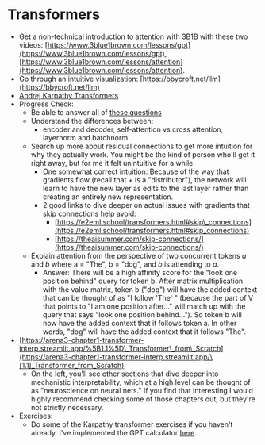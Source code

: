 # Transformers

* Get a non-technical introduction to attention with 3B1B with these two videos: [https://www.3blue1brown.com/lessons/gpt](https://www.3blue1brown.com/lessons/gpt), [https://www.3blue1brown.com/lessons/attention](https://www.3blue1brown.com/lessons/attention).
* Go through an intuitive visualization: [https://bbycroft.net/llm](https://bbycroft.net/llm) &#x20;
* [Andrej Karpathy Transformers](https://www.youtube.com/watch?v=kCc8FmEb1nY)&#x20;
* Progress Check:
  * Be able to answer all of [these questions](https://jacobgw.com/blog/tft/2024/05/12/srs-intuit.html)
  * Understand the differences between:
    * encoder and decoder, self-attention vs cross attention, layernorm and batchnorm
  * Search up more about residual connections to get more intuition for why they actually work. You might be the kind of person who'll get it right away, but for me it felt unintuitive for a while.
    * One somewhat correct intuition: Because of the way that gradients flow (recall that + is a "distributor"), the network will learn to have the new layer as edits to the last layer rather than creating an entirely new representation.&#x20;
    * 2 good links to dive deeper on actual issues with gradients that skip connections help avoid:&#x20;
      * [https://e2eml.school/transformers.html#skip\_connections](https://e2eml.school/transformers.html#skip_connections)
      * [https://theaisummer.com/skip-connections/](https://theaisummer.com/skip-connections/)
  * Explain attention from the perspective of two concurrent tokens _a_ and _b_ where a = "The", b = "dog", and _b_ is attending to _a_.
    * Answer: There will be a high affinity score for the "look one position behind" query for token b. After matrix multiplication with the value matrix, token b ("dog") will have the added context that can be thought of as "I follow 'The' " (because the part of V that points to "I am one position after..." will match up with the query that says "look one position behind..."). So token b will now have the added context that it follows token a. In other words, "dog" will have the added context that it follows "The".
* [https://arena3-chapter1-transformer-interp.streamlit.app/%5B1.1%5D\_Transformer\_from\_Scratch](https://arena3-chapter1-transformer-interp.streamlit.app/\[1.1]_Transformer_from_Scratch) &#x20;
  * On the left, you'll see other sections that dive deeper into mechanistic interpretability, which at a high level can be thought of as "neuroscience on neural nets." If you find that interesting I would highly recommend checking some of those chapters out, but they're not strictly necessary.&#x20;
* Exercises:
  * Do some of the Karpathy transformer exercises if you haven't already. I've implemented the GPT calculator [here](https://github.com/Vihaan3/Karpathy-Exercises/blob/main/Karpathy_Exercises.ipynb).
